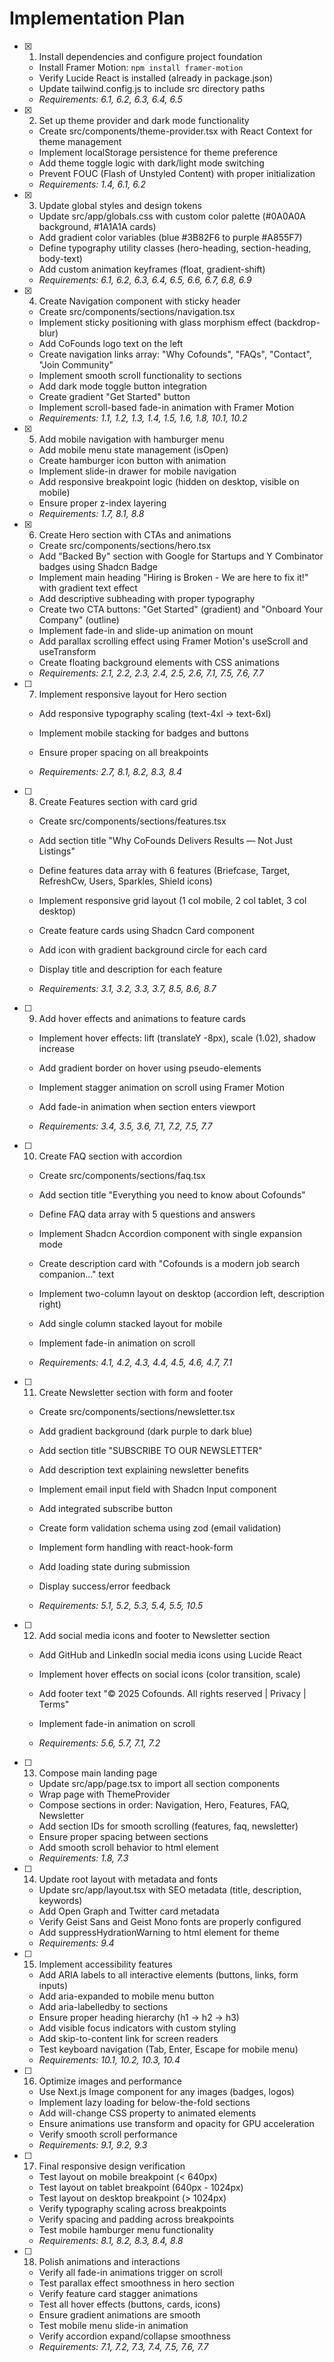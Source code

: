 # Implementation Plan

- [x] 1. Install dependencies and configure project foundation

  - Install Framer Motion: `npm install framer-motion`
  - Verify Lucide React is installed (already in package.json)
  - Update tailwind.config.js to include src directory paths
  - _Requirements: 6.1, 6.2, 6.3, 6.4, 6.5_

- [x] 2. Set up theme provider and dark mode functionality

  - Create src/components/theme-provider.tsx with React Context for theme management
  - Implement localStorage persistence for theme preference
  - Add theme toggle logic with dark/light mode switching
  - Prevent FOUC (Flash of Unstyled Content) with proper initialization
  - _Requirements: 1.4, 6.1, 6.2_

- [x] 3. Update global styles and design tokens

  - Update src/app/globals.css with custom color palette (#0A0A0A background, #1A1A1A cards)
  - Add gradient color variables (blue #3B82F6 to purple #A855F7)
  - Define typography utility classes (hero-heading, section-heading, body-text)
  - Add custom animation keyframes (float, gradient-shift)
  - _Requirements: 6.1, 6.2, 6.3, 6.4, 6.5, 6.6, 6.7, 6.8, 6.9_

- [x] 4. Create Navigation component with sticky header

  - Create src/components/sections/navigation.tsx
  - Implement sticky positioning with glass morphism effect (backdrop-blur)
  - Add CoFounds logo text on the left
  - Create navigation links array: "Why Cofounds", "FAQs", "Contact", "Join Community"
  - Implement smooth scroll functionality to sections
  - Add dark mode toggle button integration
  - Create gradient "Get Started" button
  - Implement scroll-based fade-in animation with Framer Motion
  - _Requirements: 1.1, 1.2, 1.3, 1.4, 1.5, 1.6, 1.8, 10.1, 10.2_

- [x] 5. Add mobile navigation with hamburger menu

  - Add mobile menu state management (isOpen)
  - Create hamburger icon button with animation
  - Implement slide-in drawer for mobile navigation
  - Add responsive breakpoint logic (hidden on desktop, visible on mobile)
  - Ensure proper z-index layering
  - _Requirements: 1.7, 8.1, 8.8_

- [x] 6. Create Hero section with CTAs and animations

  - Create src/components/sections/hero.tsx
  - Add "Backed By" section with Google for Startups and Y Combinator badges using Shadcn Badge
  - Implement main heading "Hiring is Broken - We are here to fix it!" with gradient text effect
  - Add descriptive subheading with proper typography
  - Create two CTA buttons: "Get Started" (gradient) and "Onboard Your Company" (outline)
  - Implement fade-in and slide-up animation on mount
  - Add parallax scrolling effect using Framer Motion's useScroll and useTransform
  - Create floating background elements with CSS animations
  - _Requirements: 2.1, 2.2, 2.3, 2.4, 2.5, 2.6, 7.1, 7.5, 7.6, 7.7_

- [ ] 7. Implement responsive layout for Hero section

  - Add responsive typography scaling (text-4xl → text-6xl)
  - Implement mobile stacking for badges and buttons
  - Ensure proper spacing on all breakpoints

  - _Requirements: 2.7, 8.1, 8.2, 8.3, 8.4_

- [ ] 8. Create Features section with card grid

  - Create src/components/sections/features.tsx
  - Add section title "Why CoFounds Delivers Results — Not Just Listings"
  - Define features data array with 6 features (Briefcase, Target, RefreshCw, Users, Sparkles, Shield icons)
  - Implement responsive grid layout (1 col mobile, 2 col tablet, 3 col desktop)
  - Create feature cards using Shadcn Card component

  - Add icon with gradient background circle for each card
  - Display title and description for each feature
  - _Requirements: 3.1, 3.2, 3.3, 3.7, 8.5, 8.6, 8.7_

- [ ] 9. Add hover effects and animations to feature cards

  - Implement hover effects: lift (translateY -8px), scale (1.02), shadow increase

  - Add gradient border on hover using pseudo-elements
  - Implement stagger animation on scroll using Framer Motion
  - Add fade-in animation when section enters viewport
  - _Requirements: 3.4, 3.5, 3.6, 7.1, 7.2, 7.5, 7.7_

- [ ] 10. Create FAQ section with accordion

  - Create src/components/sections/faq.tsx
  - Add section title "Everything you need to know about Cofounds"
  - Define FAQ data array with 5 questions and answers

  - Implement Shadcn Accordion component with single expansion mode
  - Create description card with "Cofounds is a modern job search companion..." text
  - Implement two-column layout on desktop (accordion left, description right)
  - Add single column stacked layout for mobile
  - Implement fade-in animation on scroll
  - _Requirements: 4.1, 4.2, 4.3, 4.4, 4.5, 4.6, 4.7, 7.1_

- [ ] 11. Create Newsletter section with form and footer

  - Create src/components/sections/newsletter.tsx
  - Add gradient background (dark purple to dark blue)
  - Add section title "SUBSCRIBE TO OUR NEWSLETTER"

  - Add description text explaining newsletter benefits
  - Implement email input field with Shadcn Input component
  - Add integrated subscribe button
  - Create form validation schema using zod (email validation)
  - Implement form handling with react-hook-form
  - Add loading state during submission
  - Display success/error feedback

  - _Requirements: 5.1, 5.2, 5.3, 5.4, 5.5, 10.5_

- [ ] 12. Add social media icons and footer to Newsletter section

  - Add GitHub and LinkedIn social media icons using Lucide React
  - Implement hover effects on social icons (color transition, scale)
  - Add footer text "© 2025 Cofounds. All rights reserved | Privacy | Terms"
  - Implement fade-in animation on scroll

  - _Requirements: 5.6, 5.7, 7.1, 7.2_

- [ ] 13. Compose main landing page

  - Update src/app/page.tsx to import all section components
  - Wrap page with ThemeProvider
  - Compose sections in order: Navigation, Hero, Features, FAQ, Newsletter
  - Add section IDs for smooth scrolling (features, faq, newsletter)
  - Ensure proper spacing between sections
  - Add smooth scroll behavior to html element
  - _Requirements: 1.8, 7.3_

- [ ] 14. Update root layout with metadata and fonts

  - Update src/app/layout.tsx with SEO metadata (title, description, keywords)
  - Add Open Graph and Twitter card metadata
  - Verify Geist Sans and Geist Mono fonts are properly configured
  - Add suppressHydrationWarning to html element for theme
  - _Requirements: 9.4_

- [ ] 15. Implement accessibility features

  - Add ARIA labels to all interactive elements (buttons, links, form inputs)
  - Add aria-expanded to mobile menu button
  - Add aria-labelledby to sections
  - Ensure proper heading hierarchy (h1 → h2 → h3)
  - Add visible focus indicators with custom styling
  - Add skip-to-content link for screen readers
  - Test keyboard navigation (Tab, Enter, Escape for mobile menu)
  - _Requirements: 10.1, 10.2, 10.3, 10.4_

- [ ] 16. Optimize images and performance

  - Use Next.js Image component for any images (badges, logos)
  - Implement lazy loading for below-the-fold sections
  - Add will-change CSS property to animated elements
  - Ensure animations use transform and opacity for GPU acceleration
  - Verify smooth scroll performance
  - _Requirements: 9.1, 9.2, 9.3_

- [ ] 17. Final responsive design verification

  - Test layout on mobile breakpoint (< 640px)
  - Test layout on tablet breakpoint (640px - 1024px)
  - Test layout on desktop breakpoint (> 1024px)
  - Verify typography scaling across breakpoints
  - Verify spacing and padding across breakpoints
  - Test mobile hamburger menu functionality
  - _Requirements: 8.1, 8.2, 8.3, 8.4, 8.8_

- [ ] 18. Polish animations and interactions
  - Verify all fade-in animations trigger on scroll
  - Test parallax effect smoothness in hero section
  - Verify feature card stagger animations
  - Test all hover effects (buttons, cards, icons)
  - Ensure gradient animations are smooth
  - Test mobile menu slide-in animation
  - Verify accordion expand/collapse smoothness
  - _Requirements: 7.1, 7.2, 7.3, 7.4, 7.5, 7.6, 7.7_
